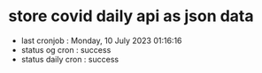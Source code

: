 # store covid daily api as json data

- last cronjob : Monday, 10 July 2023 01:16:16
- status og cron : success
- status daily cron : success
      
      